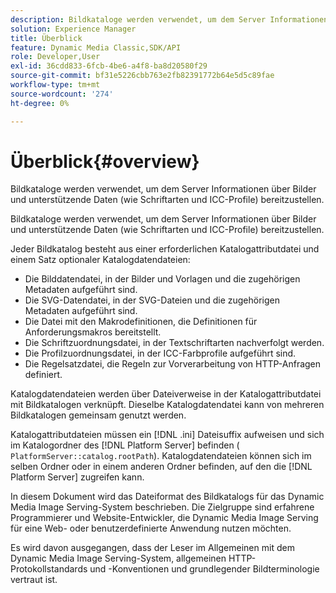 ```yaml
---
description: Bildkataloge werden verwendet, um dem Server Informationen über Bilder und unterstützende Daten (wie Schriftarten und ICC-Profile) bereitzustellen.
solution: Experience Manager
title: Überblick
feature: Dynamic Media Classic,SDK/API
role: Developer,User
exl-id: 36cdd833-6fcb-4be6-a4f8-ba8d20580f29
source-git-commit: bf31e5226cbb763e2fb82391772b64e5d5c89fae
workflow-type: tm+mt
source-wordcount: '274'
ht-degree: 0%

---
```


# Überblick{#overview}

Bildkataloge werden verwendet, um dem Server Informationen über Bilder und unterstützende Daten (wie Schriftarten und ICC-Profile) bereitzustellen.

Bildkataloge werden verwendet, um dem Server Informationen über Bilder und unterstützende Daten (wie Schriftarten und ICC-Profile) bereitzustellen.

Jeder Bildkatalog besteht aus einer erforderlichen Katalogattributdatei und einem Satz optionaler Katalogdatendateien:

* Die Bilddatendatei, in der Bilder und Vorlagen und die zugehörigen Metadaten aufgeführt sind.
* Die SVG-Datendatei, in der SVG-Dateien und die zugehörigen Metadaten aufgeführt sind.
* Die Datei mit den Makrodefinitionen, die Definitionen für Anforderungsmakros bereitstellt.
* Die Schriftzuordnungsdatei, in der Textschriftarten nachverfolgt werden.
* Die Profilzuordnungsdatei, in der ICC-Farbprofile aufgeführt sind.
* Die Regelsatzdatei, die Regeln zur Vorverarbeitung von HTTP-Anfragen definiert.

Katalogdatendateien werden über Dateiverweise in der Katalogattributdatei mit Bildkatalogen verknüpft. Dieselbe Katalogdatendatei kann von mehreren Bildkatalogen gemeinsam genutzt werden.

Katalogattributdateien müssen ein [!DNL .ini] Dateisuffix aufweisen und sich im Katalogordner des [!DNL Platform Server] befinden ( `PlatformServer::catalog.rootPath`). Katalogdatendateien können sich im selben Ordner oder in einem anderen Ordner befinden, auf den die [!DNL Platform Server] zugreifen kann.

In diesem Dokument wird das Dateiformat des Bildkatalogs für das Dynamic Media Image Serving-System beschrieben. Die Zielgruppe sind erfahrene Programmierer und Website-Entwickler, die Dynamic Media Image Serving für eine Web- oder benutzerdefinierte Anwendung nutzen möchten.

Es wird davon ausgegangen, dass der Leser im Allgemeinen mit dem Dynamic Media Image Serving-System, allgemeinen HTTP-Protokollstandards und -Konventionen und grundlegender Bildterminologie vertraut ist.
